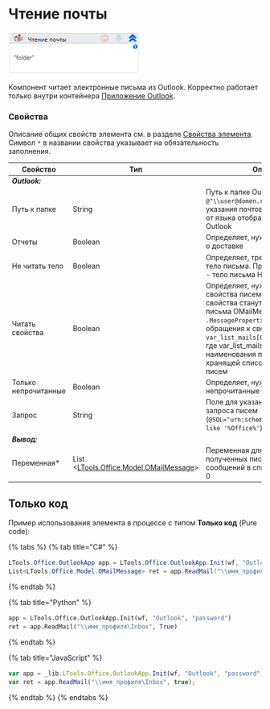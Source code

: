 # Чтение почты

![](<../../../.gitbook/assets/image (109).png>)

Компонент читает электронные письма из Outlook. Корректно работает только внутри контейнера [Приложение Outlook](https://docs.primo-rpa.ru/primo-rpa/g_elements/osnovnye-elementy/els_outlook/el_outlook_app).

### Свойства
Описание общих свойств элемента см. в разделе [Свойства элемента](https://docs.primo-rpa.ru/primo-rpa/primo-studio/process/elements#svoistva-elementa).\
Символ `*` в названии свойства указывает на обязательность заполнения.

| Свойство             | Тип                                                                               | Описание                                         |
| -------------------- | --------------------------------------------------------------------------------- | ------------------------------------------------ |
| ***Outlook:***        |  |  |
| Путь к папке         | String                                                                            | Путь к папке Outlook. Пример: `@"\\user@domen.ru\Inbox"`. Язык указания почтового ящика зависит от языка отображения папок в Outlook  |
| Отчеты               | Boolean                                                                           | Определяет, нужно ли читать отчеты о доставке |
| Не читать тело       | Boolean                                                                           | Определяет, требуется ли читать тело письма. При установке отметки - тело письма НЕ будет прочитано |
| Читать свойства      | Boolean                                                                           | Определяет, нужно ли читать свойства писем. Прочитанные свойства станут доступны в модели письма OMailMessage в поле `.MessageProperties`. Пример обращения к свойствам письма: `var_list_mails[0].MessageProperties`, где var_list_mails - это пример наименования переменной вывода, хранящей список прочитанных писем |
| Только непрочитанные | Boolean                                                                           | Определяет, нужно ли читать только непрочитанные сообщения |
| Запрос               | String                                                                            | Поле для указания поискового запроса писем (`@SQL="urn:schemas:httpmail:subject" like '%Office%'`) |
| ***Вывод:***          |  |  |
| Переменная\*         | List <[LTools.Office.Model.OMailMessage](../els\_mail/datatypes/omailmessage.md)> | Переменная для сохранения списка полученных писем. Отсчет сообщений в списке производится с 0 |


## Только код
Пример использования элемента в процессе с типом **Только код** (Pure code):

{% tabs %}
{% tab title="C#" %}
```csharp
LTools.Office.OutlookApp app = LTools.Office.OutlookApp.Init(wf, "Outlook", "password");
List<LTools.Office.Model.OMailMessage> ret = app.ReadMail("\\имя_профиля\Inbox", true);
```
{% endtab %}

{% tab title="Python" %}
```python
app = LTools.Office.OutlookApp.Init(wf, "Outlook", "password")
ret = app.ReadMail("\\имя_профиля\Inbox", True)
```
{% endtab %}

{% tab title="JavaScript" %}
```javascript
var app = _lib.LTools.Office.OutlookApp.Init(wf, "Outlook", "password");
var ret = app.ReadMail("\\имя_профиля\Inbox", true);
```
{% endtab %}
{% endtabs %}

